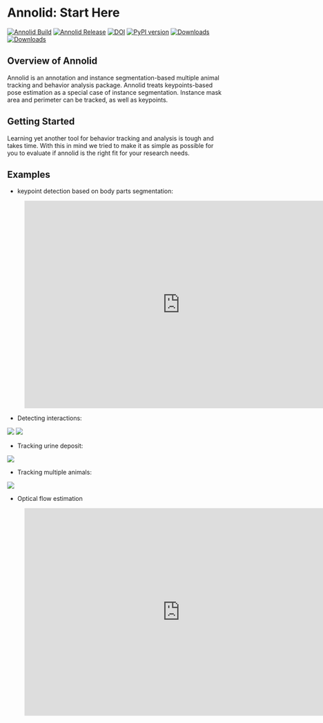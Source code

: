 # Annolid\:  Start Here

[![Annolid Build](https://github.com/healthonrails/annolid/workflows/Annolid%20CI/badge.svg)](https://github.com/healthonrails/annolid/actions)
[![Annolid Release](https://github.com/healthonrails/annolid/workflows/Upload%20Python%20Package/badge.svg)](https://github.com/healthonrails/annolid/actions)
[![DOI](https://zenodo.org/badge/290017987.svg)](https://zenodo.org/badge/latestdoi/290017987)
[![PyPI version](https://badge.fury.io/py/annolid.svg)](https://badge.fury.io/py/annolid)
[![Downloads](https://pepy.tech/badge/annolid)](https://pepy.tech/project/annolid)
[![Downloads](https://pepy.tech/badge/annolid/month)](https://pepy.tech/project/annolid)


## Overview of Annolid
Annolid is an annotation and instance segmentation-based multiple animal tracking and behavior analysis package.
Annolid treats keypoints-based pose estimation as a special case of instance segmentation.
Instance mask area and perimeter can be tracked, as well as keypoints.


## Getting Started
Learning yet another tool for behavior tracking and analysis is tough and takes time. With this in mind we tried to make it as simple as possible for you to evaluate if annolid is the right fit for your research needs.


## Examples
* keypoint detection based on body parts segmentation:

<figure class="video_container">
  <iframe width="720" height="480" src="https://www.youtube.com/embed/op3A4_LuVj8" frameborder="0" allowfullscreen="true"> </iframe>
</figure>

* Detecting interactions:

![](../images/interaction_raw.gif)
![](../images/interaction_analyzed.gif)

* Tracking urine deposit:

![](../images/urine_tracking.png)

* Tracking multiple animals:

![](../images/mutiple_animal_tracking.png)

* Optical flow estimation
<figure class="video_container">
  <iframe width="720" height="480" src="https://www.youtube.com/embed/EpQ9JPZgcYE" frameborder="0" allowfullscreen="true"> </iframe>
</figure>
